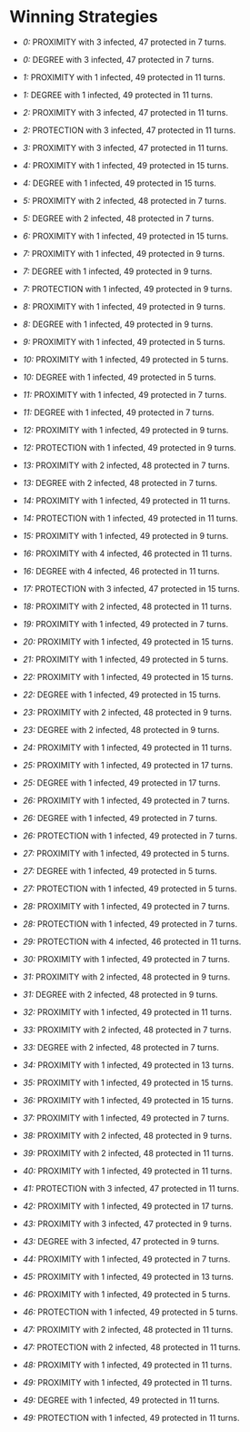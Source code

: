 # Winning Strategies

* _0:_ PROXIMITY with 3 infected, 47 protected in 7 turns.


* _0:_ DEGREE with 3 infected, 47 protected in 7 turns.


* _1:_ PROXIMITY with 1 infected, 49 protected in 11 turns.


* _1:_ DEGREE with 1 infected, 49 protected in 11 turns.


* _2:_ PROXIMITY with 3 infected, 47 protected in 11 turns.


* _2:_ PROTECTION with 3 infected, 47 protected in 11 turns.


* _3:_ PROXIMITY with 3 infected, 47 protected in 11 turns.


* _4:_ PROXIMITY with 1 infected, 49 protected in 15 turns.


* _4:_ DEGREE with 1 infected, 49 protected in 15 turns.


* _5:_ PROXIMITY with 2 infected, 48 protected in 7 turns.


* _5:_ DEGREE with 2 infected, 48 protected in 7 turns.


* _6:_ PROXIMITY with 1 infected, 49 protected in 15 turns.


* _7:_ PROXIMITY with 1 infected, 49 protected in 9 turns.


* _7:_ DEGREE with 1 infected, 49 protected in 9 turns.


* _7:_ PROTECTION with 1 infected, 49 protected in 9 turns.


* _8:_ PROXIMITY with 1 infected, 49 protected in 9 turns.


* _8:_ DEGREE with 1 infected, 49 protected in 9 turns.


* _9:_ PROXIMITY with 1 infected, 49 protected in 5 turns.


* _10:_ PROXIMITY with 1 infected, 49 protected in 5 turns.


* _10:_ DEGREE with 1 infected, 49 protected in 5 turns.


* _11:_ PROXIMITY with 1 infected, 49 protected in 7 turns.


* _11:_ DEGREE with 1 infected, 49 protected in 7 turns.


* _12:_ PROXIMITY with 1 infected, 49 protected in 9 turns.


* _12:_ PROTECTION with 1 infected, 49 protected in 9 turns.


* _13:_ PROXIMITY with 2 infected, 48 protected in 7 turns.


* _13:_ DEGREE with 2 infected, 48 protected in 7 turns.


* _14:_ PROXIMITY with 1 infected, 49 protected in 11 turns.


* _14:_ PROTECTION with 1 infected, 49 protected in 11 turns.


* _15:_ PROXIMITY with 1 infected, 49 protected in 9 turns.


* _16:_ PROXIMITY with 4 infected, 46 protected in 11 turns.


* _16:_ DEGREE with 4 infected, 46 protected in 11 turns.


* _17:_ PROTECTION with 3 infected, 47 protected in 15 turns.


* _18:_ PROXIMITY with 2 infected, 48 protected in 11 turns.


* _19:_ PROXIMITY with 1 infected, 49 protected in 7 turns.


* _20:_ PROXIMITY with 1 infected, 49 protected in 15 turns.


* _21:_ PROXIMITY with 1 infected, 49 protected in 5 turns.


* _22:_ PROXIMITY with 1 infected, 49 protected in 15 turns.


* _22:_ DEGREE with 1 infected, 49 protected in 15 turns.


* _23:_ PROXIMITY with 2 infected, 48 protected in 9 turns.


* _23:_ DEGREE with 2 infected, 48 protected in 9 turns.


* _24:_ PROXIMITY with 1 infected, 49 protected in 11 turns.


* _25:_ PROXIMITY with 1 infected, 49 protected in 17 turns.


* _25:_ DEGREE with 1 infected, 49 protected in 17 turns.


* _26:_ PROXIMITY with 1 infected, 49 protected in 7 turns.


* _26:_ DEGREE with 1 infected, 49 protected in 7 turns.


* _26:_ PROTECTION with 1 infected, 49 protected in 7 turns.


* _27:_ PROXIMITY with 1 infected, 49 protected in 5 turns.


* _27:_ DEGREE with 1 infected, 49 protected in 5 turns.


* _27:_ PROTECTION with 1 infected, 49 protected in 5 turns.


* _28:_ PROXIMITY with 1 infected, 49 protected in 7 turns.


* _28:_ PROTECTION with 1 infected, 49 protected in 7 turns.


* _29:_ PROTECTION with 4 infected, 46 protected in 11 turns.


* _30:_ PROXIMITY with 1 infected, 49 protected in 7 turns.


* _31:_ PROXIMITY with 2 infected, 48 protected in 9 turns.


* _31:_ DEGREE with 2 infected, 48 protected in 9 turns.


* _32:_ PROXIMITY with 1 infected, 49 protected in 11 turns.


* _33:_ PROXIMITY with 2 infected, 48 protected in 7 turns.


* _33:_ DEGREE with 2 infected, 48 protected in 7 turns.


* _34:_ PROXIMITY with 1 infected, 49 protected in 13 turns.


* _35:_ PROXIMITY with 1 infected, 49 protected in 15 turns.


* _36:_ PROXIMITY with 1 infected, 49 protected in 15 turns.


* _37:_ PROXIMITY with 1 infected, 49 protected in 7 turns.


* _38:_ PROXIMITY with 2 infected, 48 protected in 9 turns.


* _39:_ PROXIMITY with 2 infected, 48 protected in 11 turns.


* _40:_ PROXIMITY with 1 infected, 49 protected in 11 turns.


* _41:_ PROTECTION with 3 infected, 47 protected in 11 turns.


* _42:_ PROXIMITY with 1 infected, 49 protected in 17 turns.


* _43:_ PROXIMITY with 3 infected, 47 protected in 9 turns.


* _43:_ DEGREE with 3 infected, 47 protected in 9 turns.


* _44:_ PROXIMITY with 1 infected, 49 protected in 7 turns.


* _45:_ PROXIMITY with 1 infected, 49 protected in 13 turns.


* _46:_ PROXIMITY with 1 infected, 49 protected in 5 turns.


* _46:_ PROTECTION with 1 infected, 49 protected in 5 turns.


* _47:_ PROXIMITY with 2 infected, 48 protected in 11 turns.


* _47:_ PROTECTION with 2 infected, 48 protected in 11 turns.


* _48:_ PROXIMITY with 1 infected, 49 protected in 11 turns.


* _49:_ PROXIMITY with 1 infected, 49 protected in 11 turns.


* _49:_ DEGREE with 1 infected, 49 protected in 11 turns.


* _49:_ PROTECTION with 1 infected, 49 protected in 11 turns.



